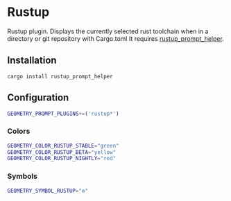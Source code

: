 # Rustup

Rustup plugin. Displays the currently selected rust toolchain when in a directory or git repository with Cargo.toml
It requires [rustup_prompt_helper][].

## Installation

    cargo install rustup_prompt_helper

## Configuration

```sh
GEOMETRY_PROMPT_PLUGINS+=('rustup*')
```

### Colors

```sh
GEOMETRY_COLOR_RUSTUP_STABLE="green"
GEOMETRY_COLOR_RUSTUP_BETA="yellow"
GEOMETRY_COLOR_RUSTUP_NIGHTLY="red"
```

### Symbols

```sh
GEOMETRY_SYMBOL_RUSTUP="⚙"
```

[rustup_prompt_helper]: https://github.com/ijanos/rustup_prompt_helper
